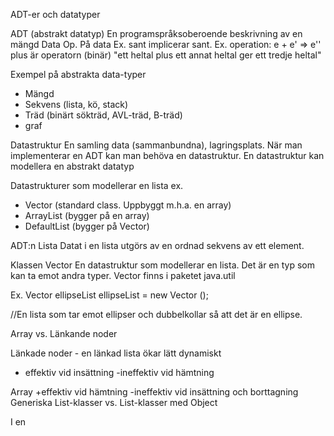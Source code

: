 ADT-er och datatyper

ADT (abstrakt datatyp)
En programspråksoberoende beskrivning av en mängd
Data
Op. På data
Ex. sant implicerar sant.
Ex. operation: e + e' => e'' plus är operatorn (binär)
"ett heltal plus ett annat heltal ger ett tredje heltal"

Exempel på abstrakta data-typer
-	Mängd
-	Sekvens (lista, kö, stack)
-	Träd (binärt sökträd, AVL-träd, B-träd)
-	graf


Datastruktur
En samling data (sammanbundna), lagringsplats.
När man implementerar en ADT kan man behöva en datastruktur.
En datastruktur kan modellera en abstrakt datatyp

Datastrukturer som modellerar en lista ex.
-	Vector (standard class. Uppbyggt m.h.a. en array)
-	ArrayList (bygger på en array)
-	DefaultList (bygger på Vector)

ADT:n Lista
Datat i en lista utgörs av en ordnad sekvens av ett element.

Klassen Vector
En datastruktur som modellerar en lista.
Det är en typ som kan ta emot andra typer.
Vector finns i paketet java.util

Ex.
Vector <Ellipse> ellipseList
ellipseList = new Vector <Ellipse> ();

//En lista som tar emot ellipser och dubbelkollar så att det är en ellipse.

Array vs. Länkande noder

Länkade noder - en länkad lista ökar lätt dynamiskt
+ effektiv vid insättning
-ineffektiv vid hämtning

Array
+effektiv vid hämtning
-ineffektiv vid insättning och borttagning
Generiska List-klasser vs. List-klasser med Object

I en
